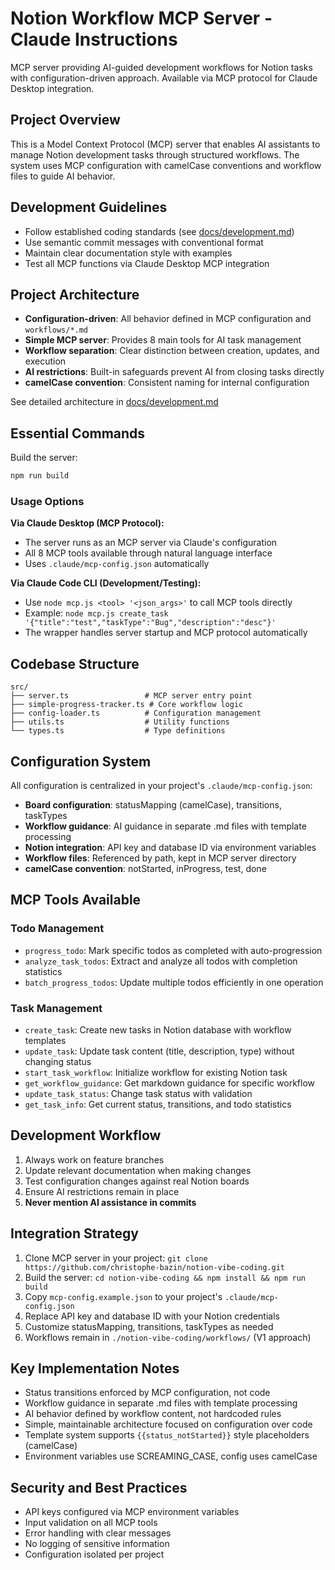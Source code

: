 # Notion Workflow MCP Server - Claude Instructions

MCP server providing AI-guided development workflows for Notion tasks with configuration-driven approach. Available via MCP protocol for Claude Desktop integration.

## Project Overview

This is a Model Context Protocol (MCP) server that enables AI assistants to manage Notion development tasks through structured workflows. The system uses MCP configuration with camelCase conventions and workflow files to guide AI behavior.

## Development Guidelines

- Follow established coding standards (see [docs/development.md](docs/development.md))
- Use semantic commit messages with conventional format
- Maintain clear documentation style with examples
- Test all MCP functions via Claude Desktop MCP integration

## Project Architecture

- **Configuration-driven**: All behavior defined in MCP configuration and `workflows/*.md`
- **Simple MCP server**: Provides 8 main tools for AI task management
- **Workflow separation**: Clear distinction between creation, updates, and execution
- **AI restrictions**: Built-in safeguards prevent AI from closing tasks directly
- **camelCase convention**: Consistent naming for internal configuration

See detailed architecture in [docs/development.md](docs/development.md)

## Essential Commands

Build the server:

```bash
npm run build
```

### Usage Options

**Via Claude Desktop (MCP Protocol):**
- The server runs as an MCP server via Claude's configuration
- All 8 MCP tools available through natural language interface
- Uses `.claude/mcp-config.json` automatically

**Via Claude Code CLI (Development/Testing):**
- Use `node mcp.js <tool> '<json_args>'` to call MCP tools directly
- Example: `node mcp.js create_task '{"title":"test","taskType":"Bug","description":"desc"}'`
- The wrapper handles server startup and MCP protocol automatically


## Codebase Structure

```
src/
├── server.ts                 # MCP server entry point
├── simple-progress-tracker.ts # Core workflow logic  
├── config-loader.ts          # Configuration management
├── utils.ts                  # Utility functions
└── types.ts                  # Type definitions
```

## Configuration System

All configuration is centralized in your project's `.claude/mcp-config.json`:
- **Board configuration**: statusMapping (camelCase), transitions, taskTypes
- **Workflow guidance**: AI guidance in separate .md files with template processing
- **Notion integration**: API key and database ID via environment variables
- **Workflow files**: Referenced by path, kept in MCP server directory
- **camelCase convention**: notStarted, inProgress, test, done

## MCP Tools Available

### Todo Management
- `progress_todo`: Mark specific todos as completed with auto-progression
- `analyze_task_todos`: Extract and analyze all todos with completion statistics
- `batch_progress_todos`: Update multiple todos efficiently in one operation

### Task Management
- `create_task`: Create new tasks in Notion database with workflow templates
- `update_task`: Update task content (title, description, type) without changing status
- `start_task_workflow`: Initialize workflow for existing Notion task
- `get_workflow_guidance`: Get markdown guidance for specific workflow
- `update_task_status`: Change task status with validation
- `get_task_info`: Get current status, transitions, and todo statistics

## Development Workflow

1. Always work on feature branches
2. Update relevant documentation when making changes
3. Test configuration changes against real Notion boards
4. Ensure AI restrictions remain in place
5. **Never mention AI assistance in commits**

## Integration Strategy

1. Clone MCP server in your project: `git clone https://github.com/christophe-bazin/notion-vibe-coding.git`
2. Build the server: `cd notion-vibe-coding && npm install && npm run build`
3. Copy `mcp-config.example.json` to your project's `.claude/mcp-config.json`
4. Replace API key and database ID with your Notion credentials
5. Customize statusMapping, transitions, taskTypes as needed
6. Workflows remain in `./notion-vibe-coding/workflows/` (V1 approach)

## Key Implementation Notes

- Status transitions enforced by MCP configuration, not code
- Workflow guidance in separate .md files with template processing
- AI behavior defined by workflow content, not hardcoded rules
- Simple, maintainable architecture focused on configuration over code
- Template system supports `{{status_notStarted}}` style placeholders (camelCase)
- Environment variables use SCREAMING_CASE, config uses camelCase

## Security and Best Practices

- API keys configured via MCP environment variables
- Input validation on all MCP tools
- Error handling with clear messages
- No logging of sensitive information
- Configuration isolated per project
